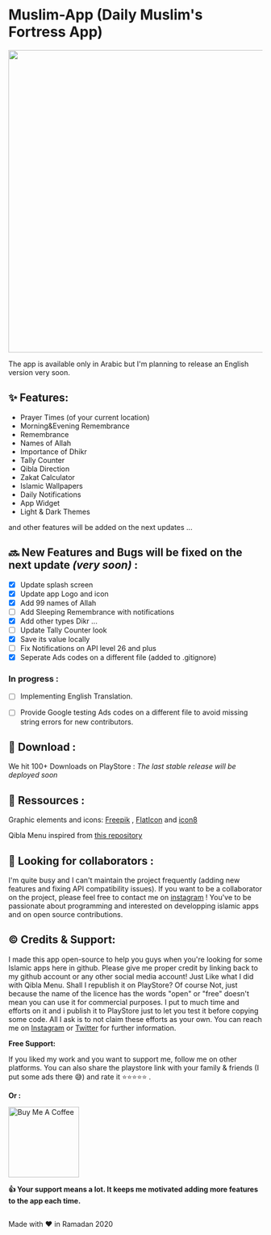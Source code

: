 # Muslim-App (Daily Muslim's Fortress App)

<p align="center">
  <img  src="Screenshots/promo.jpg" width="600px" >

The app is available only in Arabic but I'm planning to release an English version very soon.

## :sparkles: Features:

* Prayer Times (of your current location)
* Morning&Evening Remembrance
* Remembrance
* Names of Allah
* Importance of Dhikr
* Tally Counter
* Qibla Direction
* Zakat Calculator
* Islamic Wallpapers
* Daily Notifications
* App Widget
* Light & Dark Themes

and other features will be added on the next updates ...

## :soon: New Features and Bugs will be fixed on the next update _(very soon)_ :

- [x] Update splash screen
- [x] Update app Logo and icon
- [x] Add 99 names of Allah
- [ ] Add Sleeping Remembrance with notifications
- [x] Add other types Dikr ...
- [ ] Update Tally Counter look
- [x] Save its value locally
- [ ] Fix Notifications on API level 26 and plus
- [x] Seperate Ads codes on a different file (added to .gitignore)

### In progress : 
- [ ] Implementing English Translation.
- [ ] Provide Google testing Ads codes on a different file to avoid missing string errors for new contributors.


## :tada: Download : 

We hit 100+ Downloads on PlayStore :
*The last stable release will be deployed soon*

<!--
<p align="center">
 <a href='https://play.google.com/store/apps/details?id=com.choubapp.muslimapp&pcampaignid=pcampaignidMKT-Other-global-all-co-prtnr-py-PartBadge-Mar2515-1'><img alt='Get it on Google Play' src='https://play.google.com/intl/en_us/badges/static/images/badges/en_badge_web_generic.png'/ width="300px" heigh="100px" ></a>
-->


## :link: Ressources : 

Graphic elements and icons: [Freepik](freepik.com) , [FlatIcon](flaticon.com) and [icon8](icons8.com)

Qibla Menu inspired from [this repository](https://github.com/najamiqbal/kiblat-Campass-android) 

## :loudspeaker: Looking for collaborators :
I'm quite busy and I can't maintain the project frequently (adding new features and fixing API compatibility issues). If you want to be a collaborator on the project, please feel free to contact me on [instagram](https://www.instagram.com/choubari_/) ! You've to be passionate about programming and interested on developping islamic apps and on open source contributions.

## :copyright: Credits & Support:

I made this app open-source to help you guys when you're looking for some Islamic apps here in github. Please give me proper credit by linking back to my github account or any other social media account! Just Like what I did with Qibla Menu. Shall I republish it on PlayStore? Of course Not, just because the name of the licence has the words "open" or "free" doesn't mean you can use it for commercial purposes. I put to much time and efforts on it and i publish it to PlayStore just to let you test it before copying some code. All I ask is to not claim these efforts as your own. You can reach me on [Instagram](https://www.instagram.com/choubari_/) or [Twitter](https://twitter.com/choubari_) for further information.

**Free Support:**

If you liked my work and you want to support me, follow me on other platforms. You can also share the playstore link with your family & friends (I put some ads there :sweat_smile:) and rate it :star::star::star::star::star: .

**Or :**

<a href="https://www.buymeacoffee.com/choubari" target="_blank"><img src="https://cdn.buymeacoffee.com/buttons/lato-orange.png" alt="Buy Me A Coffee" width="140px" heigh="50px" ></a>


**:thumbsup: Your support means a lot. It keeps me motivated adding more features to the app each time.**





##

Made with :heart: in Ramadan 2020 
